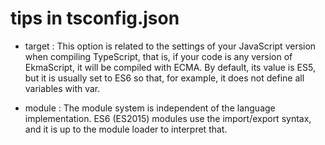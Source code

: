 # tips in tsconfig.json 
* target : 
This option is related to the settings of your JavaScript version when compiling TypeScript, that is, if your code is any version of EkmaScript, it will be compiled with ECMA. By default, its value is ES5, but it is usually set to ES6 so that, for example, it does not define all variables with var.


* module :
The module system is independent of the language implementation. ES6 (ES2015) modules use the import/export syntax, and it is up to the module loader to interpret that.
